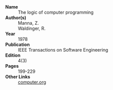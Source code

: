 
<dl>
	<dt><strong>Name</strong></dt>
	<dd>The logic of computer programming</dd>
	<dt><strong>Author(s)</strong></dt>
	<dd>Manna, Z.</dd>
	<dd>Waldinger, R.</dd>
	<dt><strong>Year</strong></dt>
	<dd>1978</dd>
	<dt><strong>Publication</strong></dt>
	<dd>IEEE Transactions on Software Engineering</dd>
	<dt><strong>Edition</strong></dt>
	<dd>4(3)</dd>
	<dt><strong>Pages</strong></dt>
	<dd>199-229</dd>
	<dt><strong>Other Links</strong></dt>
	<dd><a href="https://www.computer.org/csdl/journal/ts/1978/03/01702522/13rRUwfZC1T">computer.org</a></dd>
</dl>
